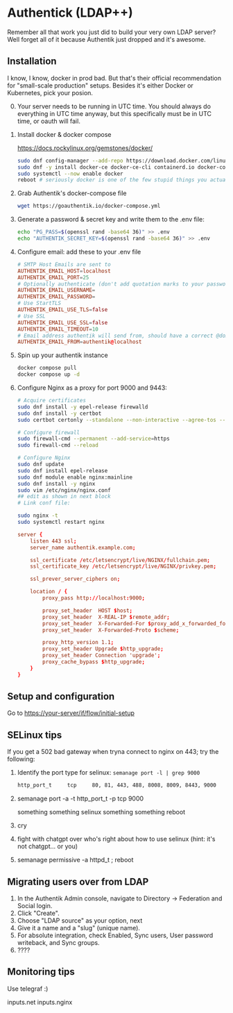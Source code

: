 # Authentick (LDAP++)

Remember all that work you just did to build your very own LDAP server? Well forget all of it because Authentik just dropped and it's awesome.

## Installation

I know, I know, docker in prod bad. But that's their official recommendation for "small-scale production" setups. Besides it's either Docker or Kubernetes, pick your posion.

0. Your server needs to be running in UTC time. You should always do everything in UTC time anyway, but this specifically must be in UTC time, or oauth will fail.

1. Install docker & docker compose

    <https://docs.rockylinux.org/gemstones/docker/>

    ```bash
    sudo dnf config-manager --add-repo https://download.docker.com/linux/centos/docker-ce.repo
    sudo dnf -y install docker-ce docker-ce-cli containerd.io docker-compose-plugin
    sudo systemctl --now enable docker
    reboot # seriously docker is one of the few stupid things you actually have to rebot for to work
    ```

2. Grab Authentik's docker-compose file

    ```bash
    wget https://goauthentik.io/docker-compose.yml
    ```

3. Generate a password & secret key and write them to the .env file:

    ```bash
    echo "PG_PASS=$(openssl rand -base64 36)" >> .env
    echo "AUTHENTIK_SECRET_KEY=$(openssl rand -base64 36)" >> .env
    ```

4. Configure email: add these to your .env file

    ```conf
    # SMTP Host Emails are sent to
    AUTHENTIK_EMAIL_HOST=localhost
    AUTHENTIK_EMAIL_PORT=25
    # Optionally authenticate (don't add quotation marks to your password)
    AUTHENTIK_EMAIL_USERNAME=
    AUTHENTIK_EMAIL_PASSWORD=
    # Use StartTLS
    AUTHENTIK_EMAIL_USE_TLS=false
    # Use SSL
    AUTHENTIK_EMAIL_USE_SSL=false
    AUTHENTIK_EMAIL_TIMEOUT=10
    # Email address authentik will send from, should have a correct @domain
    AUTHENTIK_EMAIL_FROM=authentik@localhost
    ```

5. Spin up your authentik instance

    ```bash
    docker compose pull
    docker compose up -d
    ```

6. Configure Nginx as a proxy for port 9000 and 9443:

    ```bash
    # Acquire certificates
    sudo dnf install -y epel-release firewalld
    sudo dnf install -y certbot
    sudo certbot certonly --standalone --non-interactive --agree-tos --email [mail] --server https://acme.sectigo.com/ --eab-kid [your kid] --eab-hmac-key [your-hmac-key] --domain authentik.example.com --cert-name NGINX

    # Configure firewall
    sudo firewall-cmd --permanent --add-service=https
    sudo firewall-cmd --reload

    # Configure Nginx
    sudo dnf update
    sudo dnf install epel-release
    sudo dnf module enable nginx:mainline
    sudo dnf install -y nginx
    sudo vim /etc/nginx/nginx.conf
    ## edit as shown in next block
    # Link conf file:

    sudo nginx -t
    sudo systemctl restart nginx 

    ```

    ```conf
    server {
        listen 443 ssl;
        server_name authentik.example.com;

        ssl_certificate /etc/letsencrypt/live/NGINX/fullchain.pem;
        ssl_certificate_key /etc/letsencrypt/live/NGINX/privkey.pem;

        ssl_prever_server_ciphers on;

        location / {
            proxy_pass http://localhost:9000;

            proxy_set_header  HOST $host;
            proxy_set_header  X-REAL-IP $remote_addr;
            proxy_set_header  X-Forwarded-For $proxy_add_x_forwarded_for;
            proxy_set_header  X-Forwarded-Proto $scheme;

            proxy_http_version 1.1;
            proxy_set_header Upgrade $http_upgrade;
            proxy_set_header Connection 'upgrade';
            proxy_cache_bypass $http_upgrade;
        }
    }
    ```

## Setup and configuration

Go to <https://your-server/if/flow/initial-setup>

## SELinux tips

If you get a 502 bad gateway when tryna connect to nginx on 443; try the following:

1. Identify the port type for selinux: `semanage port -l | grep 9000`

    ```bash
    http_port_t     tcp     80, 81, 443, 488, 8008, 8009, 8443, 9000
    ```

2. semanage port -a -t http_port_t -p tcp 9000

    something something selinux something something reboot

3. cry

4. fight with chatgpt over who's right about how to use selinux (hint: it's not chatgpt... or you)

5. semanage permissive -a httpd_t ; reboot

## Migrating users over from LDAP

1. In the Authentik Admin console, navigate to Directory -> Federation and Social login.
2. Click "Create".
3. Choose "LDAP source" as your option, next
4. Give it a name and a "slug" (unique name).
5. For absolute integration, check Enabled, Sync users, User password writeback, and Sync groups.
6. ????

## Monitoring tips

Use telegraf :)

inputs.net
inputs.nginx
